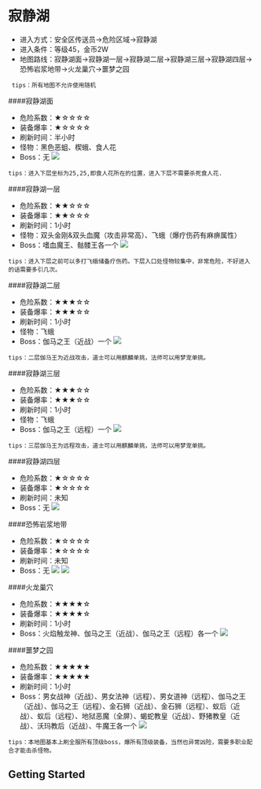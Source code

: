 # 寂静湖

* 进入方式：安全区传送员→危险区域→寂静湖
* 进入条件：等级45，金币2W
* 地图路线：寂静湖面→寂静湖一层→寂静湖二层→寂静湖三层→寂静湖四层→恐怖岩浆地带→火龙巢穴→噩梦之园

```
 tips：所有地图不允许使用随机
```

####寂静湖面
* 危险系数：★☆☆☆☆
* 装备爆率：★☆☆☆☆
* 刷新时间：半小时
* 怪物：黑色恶蛆、楔蛾、食人花
* Boss：无
![](maps/寂静湖面.png)

```
tips：进入下层坐标为25,25,即食人花所在的位置，进入下层不需要杀死食人花.
```

####寂静湖一层
* 危险系数：★★☆☆☆
* 装备爆率：★★☆☆☆
* 刷新时间：1小时
* 怪物：双头金刚&双头血魔（攻击非常高）、飞蛾（爆疗伤药有麻痹属性）
* Boss：嗜血魔王、骷髅王各一个
![](maps/寂静湖一层.png)

```
tips：进入下层之前可以多打飞蛾储备疗伤药。下层入口处怪物较集中，非常危险，不好进入的话需要多引几次。
```

####寂静湖二层
* 危险系数：★★★☆☆
* 装备爆率：★★★☆☆
* 刷新时间：1小时
* 怪物：飞蛾
* Boss：伽马之王（近战）一个
![](maps/寂静湖一层.png)

```
tips：二层伽马王为近战攻击，道士可以用麒麟单挑，法师可以用梦宠单挑。
```

####寂静湖三层
* 危险系数：★★★☆☆
* 装备爆率：★★★☆☆
* 刷新时间：1小时
* 怪物：飞蛾
* Boss：伽马之王（远程）一个
![](maps/寂静湖一层.png)

```
tips：三层伽马王为远程攻击，道士可以用麒麟单挑，法师可以用梦宠单挑。
```

####寂静湖四层
* 危险系数：★☆☆☆☆
* 装备爆率：★☆☆☆☆
* 刷新时间：未知
* Boss：无
![](maps/寂静湖四层.png)

####恐怖岩浆地带
* 危险系数：★☆☆☆☆
* 装备爆率：★☆☆☆☆
* 刷新时间：未知
* Boss：无
![](maps/恐怖岩浆地带1.png)
![](maps/恐怖岩浆地带2.png)

####火龙巢穴
* 危险系数：★★★★☆
* 装备爆率：★★★★☆
* 刷新时间：1小时
* Boss：火焰触龙神、伽马之王（近战）、伽马之王（远程）各一个
![](maps/火龙巢穴1.png)

####噩梦之园
* 危险系数：★★★★★
* 装备爆率：★★★★★
* 刷新时间：1小时
* Boss：男女战神（近战）、男女法神（远程）、男女道神（远程）、伽马之王（近战）、伽马之王（远程）、金石狮（近战）、金石狮（远程）、蚁后（近战）、蚁后（远程）、地狱恶魔（全屏）、蝎蛇教皇（近战）、野猪教皇（近战）、沃玛教后（近战）、牛魔王各一个
![](maps/噩梦之园.png)

```
tips：本地图基本上刷全服所有顶级boss，爆所有顶级装备，当然也异常凶险，需要多职业配合才能击杀怪物。
```

## Getting Started



















